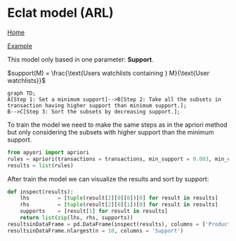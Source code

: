# Eclat model (ARL)

[Home]()

[Example](eclat.ipynb)

This model only based in one parameter: **Support**.

$support(M) = \frac{\text{Users watchlists containing } M}{\text{User watchlists}}$

```mermaid
graph TD;
A[Step 1: Set a minimum support]-->B[Step 2: Take all the subsets in transaction having higher support than minimum support.];
B-->C[Step 3: Sort the subsets by decreasing support.];
```

To train the model we need to make the same steps as in the apriori method but only considering the subsets with higher support than the minimum support.

```python
from apyori import apriori
rules = apriori(transactions = transactions, min_support = 0.003, min_confidence = 0.2, min_lift = 3, min_length = 2, max_length = 2)
results = list(rules)
```

After train the model we can visualize the results and sort by support:

```python
def inspect(results):
    lhs         = [tuple(result[2][0][0])[0] for result in results]
    rhs         = [tuple(result[2][0][1])[0] for result in results]
    supports    = [result[1] for result in results]
    return list(zip(lhs, rhs, supports))
resultsinDataFrame = pd.DataFrame(inspect(results), columns = ['Product 1', 'Product 2', 'Support'])
resultsinDataFrame.nlargest(n = 10, columns = 'Support')
```